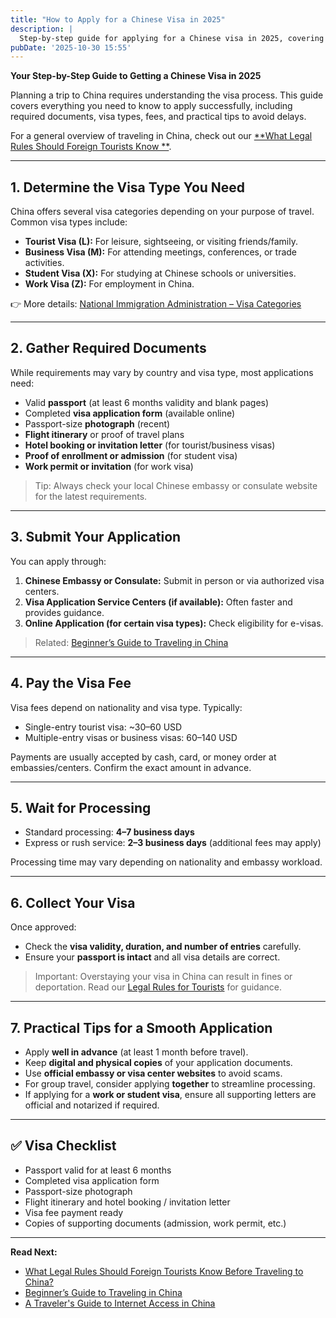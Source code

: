 ```yaml
---
title: "How to Apply for a Chinese Visa in 2025"
description: |
  Step-by-step guide for applying for a Chinese visa in 2025, covering visa types, application process, documents, fees, and tips for a smooth approval.
pubDate: '2025-10-30 15:55'
---
```


**Your Step-by-Step Guide to Getting a Chinese Visa in 2025**

Planning a trip to China requires understanding the visa process. This guide covers everything you need to know to apply
successfully, including required documents, visa types, fees, and practical tips to avoid delays.

For a general overview of traveling in China, check out our [**What Legal Rules Should Foreign Tourists Know
**](/legal-guide-to-traveling-in-china).

---

## **1. Determine the Visa Type You Need**

China offers several visa categories depending on your purpose of travel. Common visa types include:

- **Tourist Visa (L):** For leisure, sightseeing, or visiting friends/family.
- **Business Visa (M):** For attending meetings, conferences, or trade activities.
- **Student Visa (X):** For studying at Chinese schools or universities.
- **Work Visa (Z):** For employment in China.

👉 More details: [National Immigration Administration – Visa Categories](https://www.nia.gov.cn/)

---

## **2. Gather Required Documents**

While requirements may vary by country and visa type, most applications need:

- Valid **passport** (at least 6 months validity and blank pages)
- Completed **visa application form** (available online)
- Passport-size **photograph** (recent)
- **Flight itinerary** or proof of travel plans
- **Hotel booking or invitation letter** (for tourist/business visas)
- **Proof of enrollment or admission** (for student visa)
- **Work permit or invitation** (for work visa)

> Tip: Always check your local Chinese embassy or consulate website for the latest requirements.

---

## **3. Submit Your Application**

You can apply through:

1. **Chinese Embassy or Consulate:** Submit in person or via authorized visa centers.
2. **Visa Application Service Centers (if available):** Often faster and provides guidance.
3. **Online Application (for certain visa types):** Check eligibility for e-visas.

> Related: [Beginner’s Guide to Traveling in China](/beginner-travel-guide-china)

---

## **4. Pay the Visa Fee**

Visa fees depend on nationality and visa type. Typically:

- Single-entry tourist visa: ~$30–$60 USD
- Multiple-entry visas or business visas: $60–$140 USD

Payments are usually accepted by cash, card, or money order at embassies/centers. Confirm the exact amount in advance.

---

## **5. Wait for Processing**

- Standard processing: **4–7 business days**
- Express or rush service: **2–3 business days** (additional fees may apply)

Processing time may vary depending on nationality and embassy workload.

---

## **6. Collect Your Visa**

Once approved:

- Check the **visa validity, duration, and number of entries** carefully.
- Ensure your **passport is intact** and all visa details are correct.

> Important: Overstaying your visa in China can result in fines or deportation. Read
> our [Legal Rules for Tourists](/legal-guide-to-traveling-in-china) for guidance.

---

## **7. Practical Tips for a Smooth Application**

- Apply **well in advance** (at least 1 month before travel).
- Keep **digital and physical copies** of your application documents.
- Use **official embassy or visa center websites** to avoid scams.
- For group travel, consider applying **together** to streamline processing.
- If applying for a **work or student visa**, ensure all supporting letters are official and notarized if required.

---

## ✅ **Visa Checklist**

- Passport valid for at least 6 months
- Completed visa application form
- Passport-size photograph
- Flight itinerary and hotel booking / invitation letter
- Visa fee payment ready
- Copies of supporting documents (admission, work permit, etc.)

---

**Read Next:**

- [What Legal Rules Should Foreign Tourists Know Before Traveling to China?](/legal-guide-to-traveling-in-china)
- [Beginner’s Guide to Traveling in China](/beginner-travel-guide-china)
- [A Traveler's Guide to Internet Access in China](/internet-access-in-china)
